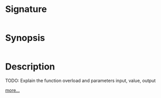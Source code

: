 # Signature
```vikid-signature
```

# Synopsis
```vikid-synopsis
```

# Description
TODO: Explain the function overload and parameters input, value, output

[more...](http://reactivex.io/documentation/operators/sample.html)